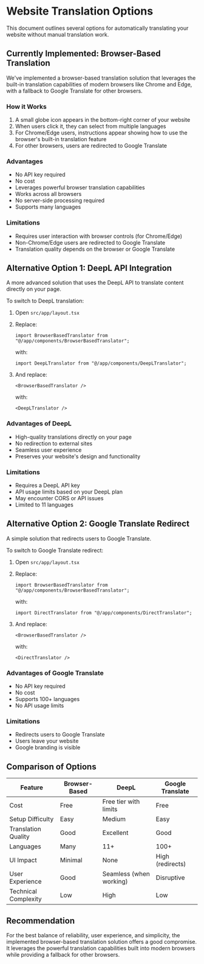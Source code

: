 # Website Translation Options

This document outlines several options for automatically translating your website without manual translation work.

## Currently Implemented: Browser-Based Translation

We've implemented a browser-based translation solution that leverages the built-in translation capabilities of modern browsers like Chrome and Edge, with a fallback to Google Translate for other browsers.

### How it Works

1. A small globe icon appears in the bottom-right corner of your website
2. When users click it, they can select from multiple languages
3. For Chrome/Edge users, instructions appear showing how to use the browser's built-in translation feature
4. For other browsers, users are redirected to Google Translate

### Advantages

- No API key required
- No cost
- Leverages powerful browser translation capabilities
- Works across all browsers
- No server-side processing required
- Supports many languages

### Limitations

- Requires user interaction with browser controls (for Chrome/Edge)
- Non-Chrome/Edge users are redirected to Google Translate
- Translation quality depends on the browser or Google Translate

## Alternative Option 1: DeepL API Integration

A more advanced solution that uses the DeepL API to translate content directly on your page.

To switch to DeepL translation:

1. Open `src/app/layout.tsx`
2. Replace:
   ```tsx
   import BrowserBasedTranslator from "@/app/components/BrowserBasedTranslator";
   ```
   with:
   ```tsx
   import DeepLTranslator from "@/app/components/DeepLTranslator";
   ```

3. And replace:
   ```tsx
   <BrowserBasedTranslator />
   ```
   with:
   ```tsx
   <DeepLTranslator />
   ```

### Advantages of DeepL

- High-quality translations directly on your page
- No redirection to external sites
- Seamless user experience
- Preserves your website's design and functionality

### Limitations

- Requires a DeepL API key
- API usage limits based on your DeepL plan
- May encounter CORS or API issues
- Limited to 11 languages

## Alternative Option 2: Google Translate Redirect

A simple solution that redirects users to Google Translate.

To switch to Google Translate redirect:

1. Open `src/app/layout.tsx`
2. Replace:
   ```tsx
   import BrowserBasedTranslator from "@/app/components/BrowserBasedTranslator";
   ```
   with:
   ```tsx
   import DirectTranslator from "@/app/components/DirectTranslator";
   ```

3. And replace:
   ```tsx
   <BrowserBasedTranslator />
   ```
   with:
   ```tsx
   <DirectTranslator />
   ```

### Advantages of Google Translate

- No API key required
- No cost
- Supports 100+ languages
- No API usage limits

### Limitations

- Redirects users to Google Translate
- Users leave your website
- Google branding is visible

## Comparison of Options

| Feature | Browser-Based | DeepL | Google Translate |
|---------|--------------|-------|-----------------|
| Cost | Free | Free tier with limits | Free |
| Setup Difficulty | Easy | Medium | Easy |
| Translation Quality | Good | Excellent | Good |
| Languages | Many | 11+ | 100+ |
| UI Impact | Minimal | None | High (redirects) |
| User Experience | Good | Seamless (when working) | Disruptive |
| Technical Complexity | Low | High | Low |

## Recommendation

For the best balance of reliability, user experience, and simplicity, the implemented browser-based translation solution offers a good compromise. It leverages the powerful translation capabilities built into modern browsers while providing a fallback for other browsers. 